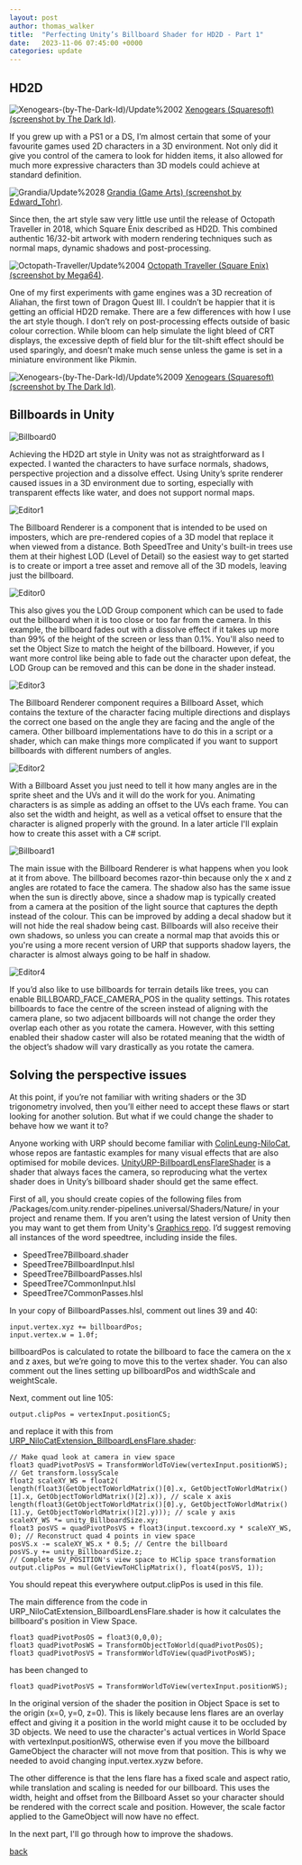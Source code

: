 ```yaml
---
layout: post
author: thomas_walker
title:  "Perfecting Unity’s Billboard Shader for HD2D - Part 1"
date:   2023-11-06 07:45:00 +0000
categories: update
---
```


## HD2D

![Xenogears-(by-The-Dark-Id)/Update%2002](/assets/img/2023-11-05-perfecting-unitys_billboard_shader_for_hd2d/25-forehead33.jpg)
[Xenogears (Squaresoft) (screenshot by The Dark Id)](https://lparchive.org/Xenogears-(by-The-Dark-Id)/).

If you grew up with a PS1 or a DS, I’m almost certain that some of your favourite games used 2D characters in a 3D environment. Not only did it give you control of the camera to look for hidden items, it also allowed for much more expressive characters than 3D models could achieve at standard definition.

![Grandia/Update%2028](/assets/img/2023-11-05-perfecting-unitys_billboard_shader_for_hd2d/110-067.jpg)
[Grandia (Game Arts) (screenshot by Edward_Tohr)](https://lparchive.org/Grandia/).

Since then, the art style saw very little use until the release of Octopath Traveller in 2018, which Square Enix described as HD2D. This combined authentic 16/32-bit artwork with modern rendering techniques such as normal maps, dynamic shadows and post-processing.

![Octopath-Traveller/Update%2004](/assets/img/2023-11-05-perfecting-unitys_billboard_shader_for_hd2d/12-013.jpg)
[Octopath Traveller (Square Enix) (screenshot by Mega64)](https://lparchive.org/Octopath-Traveller/).

One of my first experiments with game engines was a 3D recreation of Aliahan, the first town of Dragon Quest III. I couldn’t be happier that it is getting an official HD2D remake. There are a few differences with how I use the art style though. I don’t rely on post-processing effects outside of basic colour correction. While bloom can help simulate the light bleed of CRT displays, the excessive depth of field blur for the tilt-shift effect should be used sparingly, and doesn’t make much sense unless the game is set in a miniature environment like Pikmin.

![Xenogears-(by-The-Dark-Id)/Update%2009](/assets/img/2023-11-05-perfecting-unitys_billboard_shader_for_hd2d/8-dazil17.jpg)
[Xenogears (Squaresoft) (screenshot by The Dark Id)](https://lparchive.org/Xenogears-(by-The-Dark-Id)/).

## Billboards in Unity

![Billboard0](/assets/img/2023-11-05-perfecting-unitys_billboard_shader_for_hd2d/L5H7Ypy.png)

Achieving the HD2D art style in Unity was not as straightforward as I expected. I wanted the characters to have surface normals, shadows, perspective projection and a dissolve effect. Using Unity’s sprite renderer caused issues in a 3D environment due to sorting, especially with transparent effects like water, and does not support normal maps.

![Editor1](/assets/img/2023-11-05-perfecting-unitys_billboard_shader_for_hd2d/Editor1.png)

The Billboard Renderer is a component that is intended to be used on imposters, which are pre-rendered copies of a 3D model that replace it when viewed from a distance. Both SpeedTree and Unity's built-in trees use them at their highest LOD (Level of Detail) so the easiest way to get started is to create or import a tree asset and remove all of the 3D models, leaving just the billboard.

![Editor0](/assets/img/2023-11-05-perfecting-unitys_billboard_shader_for_hd2d/Editor0.png)

This also gives you the LOD Group component which can be used to fade out the billboard when it is too close or too far from the camera. In this example, the billboard fades out with a dissolve effect if it takes up more than 99% of the height of the screen or less than 0.1%. You'll also need to set the Object Size to match the height of the billboard. However, if you want more control like being able to fade out the character upon defeat, the LOD Group can be removed and this can be done in the shader instead.

![Editor3](/assets/img/2023-11-05-perfecting-unitys_billboard_shader_for_hd2d/Editor3.png)

The Billboard Renderer component requires a Billboard Asset, which contains the texture of the character facing multiple directions and displays the correct one based on the angle they are facing and the angle of the camera. Other billboard implementations have to do this in a script or a shader, which can make things more complicated if you want to support billboards with different numbers of angles.

![Editor2](/assets/img/2023-11-05-perfecting-unitys_billboard_shader_for_hd2d/Editor2.png)

With a Billboard Asset you just need to tell it how many angles are in the sprite sheet and the UVs and it will do the work for you. Animating characters is as simple as adding an offset to the UVs each frame. You can also set the width and height, as well as a vetical offset to ensure that the character is aligned properly with the ground. In a later article I'll explain how to create this asset with a C# script.

![Billboard1](/assets/img/2023-11-05-perfecting-unitys_billboard_shader_for_hd2d/GIJd6qL.png)

The main issue with the Billboard Renderer is what happens when you look at it from above. The billboard becomes razor-thin because only the x and z angles are rotated to face the camera. The shadow also has the same issue when the sun is directly above, since a shadow map is typically created from a camera at the position of the light source that captures the depth instead of the colour. This can be improved by adding a decal shadow but it will not hide the real shadow being cast. Billboards will also receive their own shadows, so unless you can create a normal map that avoids this or you're using a more recent version of URP that supports shadow layers, the character is almost always going to be half in shadow.

![Editor4](/assets/img/2023-11-05-perfecting-unitys_billboard_shader_for_hd2d/Editor4.png)

If you’d also like to use billboards for terrain details like trees, you can enable BILLBOARD_FACE_CAMERA_POS in the quality settings. This rotates billboards to face the centre of the screen instead of aligning with the camera plane, so two adjacent billboards will not change the order they overlap each other as you rotate the camera. However, with this setting enabled their shadow caster will also be rotated meaning that the width of the object’s shadow will vary drastically as you rotate the camera.

## Solving the perspective issues

At this point, if you’re not familiar with writing shaders or the 3D trigonometry involved, then you’ll either need to accept these flaws or start looking for another solution. But what if we could change the shader to behave how we want it to?

Anyone working with URP should become familiar with [ColinLeung-NiloCat](https://github.com/ColinLeung-NiloCat), whose repos are fantastic examples for many visual effects that are also optimised for mobile devices. [UnityURP-BillboardLensFlareShader](https://github.com/ColinLeung-NiloCat/UnityURP-BillboardLensFlareShader) is a shader that always faces the camera, so reproducing what the vertex shader does in Unity’s billboard shader should get the same effect.

First of all, you should create copies of the following files from /Packages/com.unity.render-pipelines.universal/Shaders/Nature/ in your project and rename them. If you aren’t using the latest version of Unity then you may want to get them from Unity's [Graphics repo](https://github.com/Unity-Technologies/Graphics/tree/master/Packages/com.unity.render-pipelines.universal/Shaders/Nature). I’d suggest removing all instances of the word speedtree, including inside the files.

* SpeedTree7Billboard.shader
* SpeedTree7BillboardInput.hlsl
* SpeedTree7BillboardPasses.hlsl
* SpeedTree7CommonInput.hlsl
* SpeedTree7CommonPasses.hlsl

In your copy of BillboardPasses.hlsl, comment out lines 39 and 40:
```hlsl
input.vertex.xyz += billboardPos;
input.vertex.w = 1.0f;
```
billboardPos is calculated to rotate the billboard to face the camera on the x and z axes, but we’re going to move this to the vertex shader. You can also comment out the lines setting up billboardPos and widthScale and weightScale.

Next, comment out line 105:
```hlsl
output.clipPos = vertexInput.positionCS;
```
and replace it with this from [URP_NiloCatExtension_BillboardLensFlare.shader](https://github.com/ColinLeung-NiloCat/UnityURP-BillboardLensFlareShader/blob/master/URP_NiloCatExtension_BillboardLensFlare.shader):
```hlsl
// Make quad look at camera in view space
float3 quadPivotPosVS = TransformWorldToView(vertexInput.positionWS);
// Get transform.lossyScale
float2 scaleXY_WS = float2(
length(float3(GetObjectToWorldMatrix()[0].x, GetObjectToWorldMatrix()[1].x, GetObjectToWorldMatrix()[2].x)), // scale x axis
length(float3(GetObjectToWorldMatrix()[0].y, GetObjectToWorldMatrix()[1].y, GetObjectToWorldMatrix()[2].y))); // scale y axis
scaleXY_WS *= unity_BillboardSize.xy;
float3 posVS = quadPivotPosVS + float3(input.texcoord.xy * scaleXY_WS, 0); // Reconstruct quad 4 points in view space
posVS.x -= scaleXY_WS.x * 0.5; // Centre the billboard
posVS.y += unity_BillboardSize.z;
// Complete SV_POSITION's view space to HClip space transformation
output.clipPos = mul(GetViewToHClipMatrix(), float4(posVS, 1));
```
You should repeat this everywhere output.clipPos is used in this file.

The main difference from the code in URP_NiloCatExtension_BillboardLensFlare.shader is how it calculates the billboard's position in View Space.
```hlsl
float3 quadPivotPosOS = float3(0,0,0);
float3 quadPivotPosWS = TransformObjectToWorld(quadPivotPosOS);
float3 quadPivotPosVS = TransformWorldToView(quadPivotPosWS);
```
has been changed to
```hlsl
float3 quadPivotPosVS = TransformWorldToView(vertexInput.positionWS);
```
In the original version of the shader the position in Object Space is set to the origin (x=0, y=0, z=0). This is likely because lens flares are an overlay effect and giving it a position in the world might cause it to be occluded by 3D objects. We need to use the character's actual vertices in World Space with vertexInput.positionWS, otherwise even if you move the billboard GameObject the character will not move from that position. This is why we needed to avoid changing input.vertex.xyzw before.

The other difference is that the lens flare has a fixed scale and aspect ratio, while translation and scaling is needed for our billboard. This uses the width, height and offset from the Billboard Asset so your character should be rendered with the correct scale and position. However, the scale factor applied to the GameObject will now have no effect.

In the next part, I'll go through how to improve the shadows.

[back](/)
